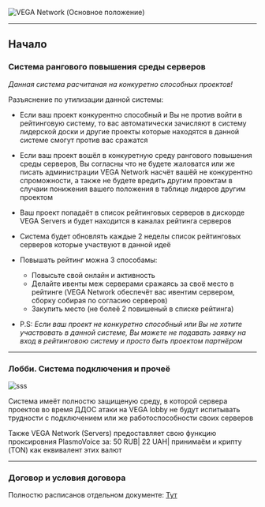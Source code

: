 ![VEGA Network (Основное положение)](https://i.imgur.com/KzQA3tA.png)

---
## Начало
### Система рангового повышения среды серверов

*Данная система расчитаная на конкуретно способных проектов!*

Разъяснение по утилизации данной системы:
* Если ваш проект конкурентно способный и Вы не против войти в рейтинговую систему, то вас автоматически зачисляют в систему лидерской доски и другие проекты которые находятся в данной системе смогут против вас сражатся
* Если ваш проект вошёл в конкуретную среду рангового повышения среды серверов, Вы согласны что не будете жаловатся или же писать администрации VEGA Network насчёт вашёй не конкурентно спроможности, а также не будете вредить другим проектам в случаии понижения вашего положения в таблице лидеров другим проектом
* Ваш проект попадаёт в список рейтинговых серверов в дискорде VEGA Servers и будет находится в каналах рейтинга серверов
* Система будет обновлять каждые 2 неделы список рейтинговых серверов которые участвуют в данной идеё
* Повышать рейтинг можна 3 способамы:
  * Повысьте свой онлайн и активность
  * Делайте ивенты меж серверами сражаясь за своё место в рейтинге (VEGA Network обеспечёт вас ивентим сервером, сборку собирая по согласию серверов)
  * Закупить место (не болеё 2 повишеный в списке рейтинга)


* P.S: *Если ваш проект не конкуретно способный или Вы не хотите участвовать в данной системе, Вы можете не подавать заявку на вход в рейтинговою систему и просто быть проектом партнёром*
---
### Лобби. Система подключения и прочеё

![sss](https://i.imgur.com/oPeVc6G.png)

Система имеёт полностю защищеную среду, в которой сервера проектов во время ДДОС атаки на VEGA lobby не будут испитывать трудности с подключением или же работоспособности своих серверов

Также VEGA Network (Servers) предоставляет свою функцию проксировния PlasmoVoice за: 50 RUB| 22 UAH| принимаём и крипту (TON) как еквивалент этих валют

---
### Договор и условия договора

Полностю расписанов отдельном документе: [Тут](https://github.com/vovamod/VEGA/blob/main/DOCS_LICENSE.md)
